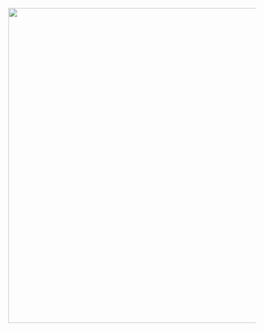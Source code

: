 <p align="center">
  <img src="https://github.com/sjc7375/sjc7375/blob/main/assets/readme_header.png" width=1280 height=640 />
</p>

